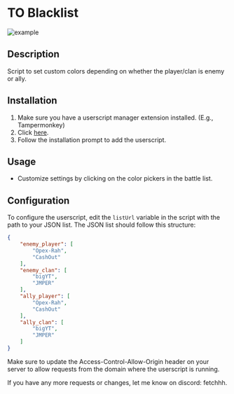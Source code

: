 # TO Blacklist 

![example](https://i.ibb.co/BzQB9p1/ss.png)

## Description

Script to set custom colors depending on whether the player/clan is enemy or ally.

## Installation

1. Make sure you have a userscript manager extension installed. (E.g., Tampermonkey)
2. Click [here](blacklist.user.js).
3. Follow the installation prompt to add the userscript.

## Usage
- Customize settings by clicking on the color pickers in the battle list.

## Configuration

To configure the userscript, edit the `listUrl` variable in the script with the path to your JSON list. The JSON list should follow this structure:

```json
{
    "enemy_player": [
        "Opex-Rah",
        "CashOut"
    ],
    "enemy_clan": [
        "bigYT",
        "JMPER"
    ],
    "ally_player": [
        "Opex-Rah",
        "CashOut"
    ],
    "ally_clan": [
        "bigYT",
        "JMPER"
    ]
}
```
Make sure to update the Access-Control-Allow-Origin header on your server to allow requests from the domain where the userscript is running.

If you have any more requests or changes, let me know on discord: fetchhh. 
